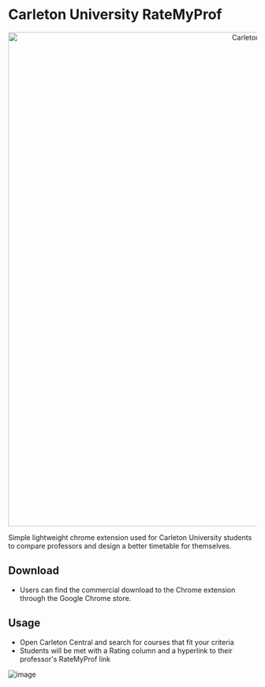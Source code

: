 # Carleton University RateMyProf

<center><img src="https://github.com/AidanStran/CarletonU-RMP/assets/121579270/0a429ebb-93ef-4ef6-93cd-e15586f849ac" alt="Carleton Ravens" width="1000" height="1000"/> </center>

Simple lightweight chrome extension used for Carleton University students to compare professors and design a better timetable for themselves.

## Download
- Users can find the commercial download to the Chrome extension through the Google Chrome store.



## Usage
- Open Carleton Central and search for courses that fit your criteria
- Students will be met with a Rating column and a hyperlink to their professor's RateMyProf link

![image](https://github.com/AidanStran/CarletonU-RMP/assets/121579270/9df99267-42c4-4e95-b9a0-78d03697d9a8)

